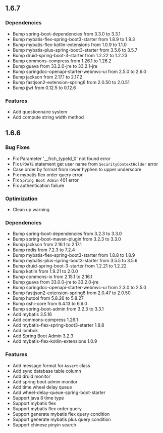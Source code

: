 ## 1.6.7

### Dependencies

 * Bump spring-boot-dependencies from 3.3.0 to 3.3.1
 * Bump mybatis-flex-spring-boot3-starter from 1.8.9 to 1.9.3
 * Bump mybatis-flex-kotlin-extensions from 1.0.9 to 1.1.0
 * Bump mybatis-plus-spring-boot3-starter from 3.5.6 to 3.5.7
 * Bump druid-spring-boot-3-starter from 1.2.22 to 1.2.23
 * Bump commons-compress from 1.26.1 to 1.26.2
 * Bump guava from 33.2.0-jre to 33.2.1-jre
 * Bump springdoc-openapi-starter-webmvc-ui from 2.5.0 to 2.6.0
 * Bump jackson from 2.17.1 to 2.17.2
 * Bump fastjson2-extension-spring6 from 2.0.50 to 2.0.51
 * Bump jjwt from 0.12.5 to 0.12.6

### Features

 * Add questionnaire system
 * Add compute string width method

## 1.6.6

### Bug Fixes

 * Fix Parameter '__frch_typeId_0' not found error
 * Fix `UPDATE` statement get user name from `SecurityContextHolder` error
 * Case order by format from lower hyphen to upper underscore
 * Fix mybatis flex order query error
 * Fix `Spring Boot Admin` 401 error
 * Fix authentication failure

### Optimization

 * Clean up warning

### Dependencies

 * Bump spring-boot-dependencies from 3.2.3 to 3.3.0
 * Bump spring-boot-maven-plugin from 3.2.3 to 3.3.0
 * Bump jackson from 2.16.1 to 2.17.1
 * Bump redis from 7.2.3 to 7.2.4
 * Bump mybatis-flex-spring-boot3-starter from 1.8.8 to 1.8.9
 * Bump mybatis-plus-spring-boot3-starter from 3.5.5 to 3.5.6
 * Bump druid-spring-boot-3-starter from 1.2.21 to 1.2.22
 * Bump kotlin from 1.9.21 to 2.0.0
 * Bump commons-io from 2.15.1 to 2.16.1
 * Bump guava from 33.0.0-jre to 33.2.0-jre
 * Bump springdoc-openapi-starter-webmvc-ui from 2.3.0 to 2.5.0
 * Bump fastjson2-extension-spring6 from 2.0.47 to 2.0.50
 * Bump hutool from 5.8.26 to 5.8.27
 * Bump oshi-core from 6.4.13 to 6.6.0
 * Bump spring-boot-admin from 3.2.3 to 3.3.1
 * Add mybatis 3.5.16
 * Add commons-compress 1.26.1
 * Add mybatis-flex-spring-boot3-starter 1.8.8
 * Add lombok
 * Add Spring Boot Admin 3.2.3
 * Add mybatis-flex-kotlin-extensions 1.0.9

### Features

 * Add message format for `Assert` class
 * Add sync database table column
 * Add druid monitor
 * Add spring boot admin monitor
 * Add time wheel delay queue
 * Add wheel-delay-queue-spring-boot-starter
 * Support java 8 time type
 * Support mybatis flex
 * Support mybatis flex order query
 * Support generate mybatis flex query condition
 * Support generate mybatis plus query condition
 * Support chinese pinyin search
